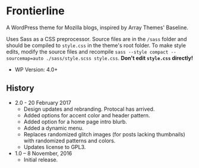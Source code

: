Frontierline
============

A WordPress theme for Mozilla blogs, inspired by Array Themes' Baseline.

Uses Sass as a CSS preprocessor. Source files are in the `/sass` folder and
should be compiled to `style.css` in the theme's root folder. To make style
edits, modify the source files and recompile `sass --style compact
--sourcemap=auto ./sass/style.scss style.css`.
**Don't edit `style.css` directly!**

* WP Version: 4.0+

History
-------

* 2.0 - 20 February 2017
    - Design updates and rebranding. Protocal has arrived.
    - Added options for accent color and header pattern.
    - Added option for a home page intro blurb.
    - Added a dynamic menu.
    - Replaces randomized glitch images (for posts lacking thumbnails)
      with randomized patterns and colors.
    - Updates license to GPL3.
* 1.0 – 8 November, 2016
    - Initial release.
